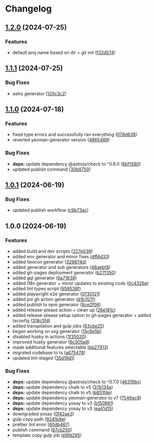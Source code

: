 # Changelog

## [1.2.0](https://github.com/nico-i/generator-ts/compare/v1.1.1...v1.2.0) (2024-07-25)


### Features

* default proj name based on dir + git init ([f32d574](https://github.com/nico-i/generator-ts/commit/f32d5748bc2cdf6a7f5b70f06cf190fc36a7b3e7))

## [1.1.1](https://github.com/nico-i/generator-ts/compare/v1.1.0...v1.1.1) (2024-07-25)


### Bug Fixes

* astro generator ([120c3c2](https://github.com/nico-i/generator-ts/commit/120c3c2396fc9406ef76d2d57ffe5e308bea4aa1))

## [1.1.0](https://github.com/nico-i/generator-ts/compare/v1.0.1...v1.1.0) (2024-07-18)


### Features

* fixed type errors and successfully ran everything ([078d838](https://github.com/nico-i/generator-ts/commit/078d838198ef13ffcdd10a36de7c11095d88d1ba))
* reverted yeoman-generator version ([4865489](https://github.com/nico-i/generator-ts/commit/4865489a4916c69bc7a5de396893d1924a622b51))


### Bug Fixes

* **deps:** update dependency @astrojs/check to ^0.8.0 ([6bf1580](https://github.com/nico-i/generator-ts/commit/6bf1580d6f613ae1f650418900fa544199b4f0d4))
* updated publish command ([30b8750](https://github.com/nico-i/generator-ts/commit/30b875071ce1c40a777800e949250b6110538c77))

## [1.0.1](https://github.com/nico-i/generator-ts/compare/v1.0.0...v1.0.1) (2024-06-19)


### Bug Fixes

* updated publish workflow ([c9b73ac](https://github.com/nico-i/generator-ts/commit/c9b73aceb1c676095529470f2c98fdbca135078b))

## 1.0.0 (2024-06-19)


### Features

* added build and dev scripts ([227e039](https://github.com/nico-i/generator-ts/commit/227e039b262fbd9d96702e54adc5bddedc83108d))
* added env generator and minor fixes ([dff4d33](https://github.com/nico-i/generator-ts/commit/dff4d33b00a03baaa4420a37534378e8b8849cbc))
* added favicon generator ([328674d](https://github.com/nico-i/generator-ts/commit/328674dbff20ad0864bd8e249ac01ac74be8793c))
* added generator and sub generators ([48aebf8](https://github.com/nico-i/generator-ts/commit/48aebf86db4e556e6c7aab12479c4beb24678ab7))
* added gh-pages deployment generator ([b27f350](https://github.com/nico-i/generator-ts/commit/b27f350ce2aabb57476e08df37615326148c04f5))
* added gql generator ([6a71638](https://github.com/nico-i/generator-ts/commit/6a716388a849c54ce8c6b4dcea8ff50eda7ad961))
* added i18n generator + minor updates to existing code ([0c4326e](https://github.com/nico-i/generator-ts/commit/0c4326e8ca6d1855c53b9d942596fd4188671891))
* added lint:types script ([959538f](https://github.com/nico-i/generator-ts/commit/959538f75a16cf6426fd1302e6f16f326bdedf3a))
* added playwright e2e generator ([0730121](https://github.com/nico-i/generator-ts/commit/073012149bcfc03ec3ee0dfd0dee92718c429080))
* added psi gh action generator ([d1b707f](https://github.com/nico-i/generator-ts/commit/d1b707f8ed4219b5923f4331e8a05d0bc3aada48))
* added publish to npm generator ([8ce2f06](https://github.com/nico-i/generator-ts/commit/8ce2f0661a43259522981967899026dce01ce9a6))
* added release-please action + clean up ([26e181c](https://github.com/nico-i/generator-ts/commit/26e181c29fa91f902a8ec29dff7c225e73d8ce4b))
* added release-please setup option to gh-pages generator + added tsconfig ([318c5fd](https://github.com/nico-i/generator-ts/commit/318c5fd43de1e7813e7106628e9c5e72a888c42a))
* added transpilation and gulp jobs ([63cbe25](https://github.com/nico-i/generator-ts/commit/63cbe259b957a0d5db3fd126df767794ecf85bfa))
* began working on ssg generator ([15c6e5b](https://github.com/nico-i/generator-ts/commit/15c6e5baec3f5da8242206030a422efd9fe994b4))
* disabled husky in actions ([1f35020](https://github.com/nico-i/generator-ts/commit/1f350205c299875de8811edf1f4a3322fa3f36b0))
* improved husky generator ([6c505a9](https://github.com/nico-i/generator-ts/commit/6c505a98535d0e7db8adbb644f9a01cd1f68e1a7))
* made additional features selectable ([bb27913](https://github.com/nico-i/generator-ts/commit/bb27913818a014d8c52a31acc08b09b4555b685f))
* migrated codebase to ts ([a675478](https://github.com/nico-i/generator-ts/commit/a675478c3849b427a0bb9235bdae6cc13e5650b9))
* updated lint-staged ([35d19d1](https://github.com/nico-i/generator-ts/commit/35d19d1dabbfd39a6dd65d2bb9752705355cb977))


### Bug Fixes

* **deps:** update dependency @astrojs/check to ^0.7.0 ([46319bc](https://github.com/nico-i/generator-ts/commit/46319bcd3f90daef8647aa1b7102c70043d02b56))
* **deps:** update dependency chalk to v5 ([37b134a](https://github.com/nico-i/generator-ts/commit/37b134ad008f0df8b3ad7d91b260aa18197f33d0))
* **deps:** update dependency chalk to v5 ([b851fde](https://github.com/nico-i/generator-ts/commit/b851fdeabfcbf5c2cf558af7b103577f7f5930ba))
* **deps:** update dependency yeoman-generator to v7 ([7546ec9](https://github.com/nico-i/generator-ts/commit/7546ec93f7deff51a5b9174d73cec31e1bba165f))
* **deps:** update dependency yosay to v3 ([b150661](https://github.com/nico-i/generator-ts/commit/b1506615bd0ebd0af13aa7d53c5224addab6d380))
* **deps:** update dependency yosay to v3 ([ea41d15](https://github.com/nico-i/generator-ts/commit/ea41d15da51bd0c553798b6fd59c53e6603e546b))
* downgraded yosay ([0f42ae3](https://github.com/nico-i/generator-ts/commit/0f42ae31ee7fa1ec51647c251787e9facc2fbdfd))
* gulp copy path ([9241b9e](https://github.com/nico-i/generator-ts/commit/9241b9e31cac0b7ff24576e7491e32cdda3b1656))
* prettier lint error ([60db467](https://github.com/nico-i/generator-ts/commit/60db467f2bba922cc810134c92c63ab6ac06469b))
* publish command ([87cb250](https://github.com/nico-i/generator-ts/commit/87cb25072fbdf4c3a537947ab398faf9e411b2c9))
* template copy gulp job ([e9fd295](https://github.com/nico-i/generator-ts/commit/e9fd295a5e8dd35431c4da29c25f978673caf4ab))

